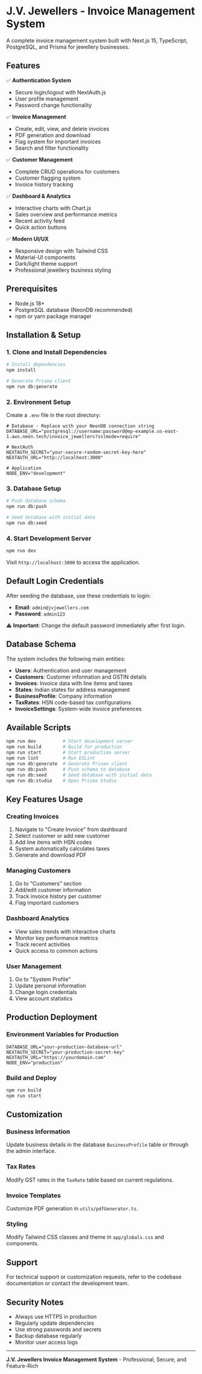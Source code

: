 # J.V. Jewellers - Invoice Management System

A complete invoice management system built with Next.js 15, TypeScript, PostgreSQL, and Prisma for jewellery businesses.

## Features

✅ **Authentication System**
- Secure login/logout with NextAuth.js
- User profile management
- Password change functionality

✅ **Invoice Management**
- Create, edit, view, and delete invoices
- PDF generation and download
- Flag system for important invoices
- Search and filter functionality

✅ **Customer Management**
- Complete CRUD operations for customers
- Customer flagging system
- Invoice history tracking

✅ **Dashboard & Analytics**
- Interactive charts with Chart.js
- Sales overview and performance metrics
- Recent activity feed
- Quick action buttons

✅ **Modern UI/UX**
- Responsive design with Tailwind CSS
- Material-UI components
- Dark/light theme support
- Professional jewellery business styling

## Prerequisites

- Node.js 18+ 
- PostgreSQL database (NeonDB recommended)
- npm or yarn package manager

## Installation & Setup

### 1. Clone and Install Dependencies

```bash
# Install dependencies
npm install

# Generate Prisma client
npm run db:generate
```

### 2. Environment Setup

Create a `.env` file in the root directory:

```env
# Database - Replace with your NeonDB connection string
DATABASE_URL="postgresql://username:password@ep-example.us-east-1.aws.neon.tech/invoice_jewellers?sslmode=require"

# NextAuth
NEXTAUTH_SECRET="your-secure-random-secret-key-here"
NEXTAUTH_URL="http://localhost:3000"

# Application
NODE_ENV="development"
```

### 3. Database Setup

```bash
# Push database schema
npm run db:push

# Seed database with initial data
npm run db:seed
```

### 4. Start Development Server

```bash
npm run dev
```

Visit `http://localhost:3000` to access the application.

## Default Login Credentials

After seeding the database, use these credentials to login:

- **Email**: `admin@jvjewellers.com`
- **Password**: `admin123`

⚠️ **Important**: Change the default password immediately after first login.

## Database Schema

The system includes the following main entities:

- **Users**: Authentication and user management
- **Customers**: Customer information and GSTIN details
- **Invoices**: Invoice data with line items and taxes
- **States**: Indian states for address management
- **BusinessProfile**: Company information
- **TaxRates**: HSN code-based tax configurations
- **InvoiceSettings**: System-wide invoice preferences

## Available Scripts

```bash
npm run dev          # Start development server
npm run build        # Build for production
npm run start        # Start production server
npm run lint         # Run ESLint
npm run db:generate  # Generate Prisma client
npm run db:push      # Push schema to database
npm run db:seed      # Seed database with initial data
npm run db:studio    # Open Prisma Studio
```

## Key Features Usage

### Creating Invoices
1. Navigate to "Create Invoice" from dashboard
2. Select customer or add new customer
3. Add line items with HSN codes
4. System automatically calculates taxes
5. Generate and download PDF

### Managing Customers
1. Go to "Customers" section
2. Add/edit customer information
3. Track invoice history per customer
4. Flag important customers

### Dashboard Analytics
- View sales trends with interactive charts
- Monitor key performance metrics
- Track recent activities
- Quick access to common actions

### User Management
1. Go to "System Profile"
2. Update personal information
3. Change login credentials
4. View account statistics

## Production Deployment

### Environment Variables for Production

```env
DATABASE_URL="your-production-database-url"
NEXTAUTH_SECRET="your-production-secret-key"
NEXTAUTH_URL="https://yourdomain.com"
NODE_ENV="production"
```

### Build and Deploy

```bash
npm run build
npm run start
```

## Customization

### Business Information
Update business details in the database `BusinessProfile` table or through the admin interface.

### Tax Rates
Modify GST rates in the `TaxRate` table based on current regulations.

### Invoice Templates
Customize PDF generation in `utils/pdfGenerator.ts`.

### Styling
Modify Tailwind CSS classes and theme in `app/globals.css` and components.

## Support

For technical support or customization requests, refer to the codebase documentation or contact the development team.

## Security Notes

- Always use HTTPS in production
- Regularly update dependencies
- Use strong passwords and secrets
- Backup database regularly
- Monitor user access logs

---

**J.V. Jewellers Invoice Management System** - Professional, Secure, and Feature-Rich
